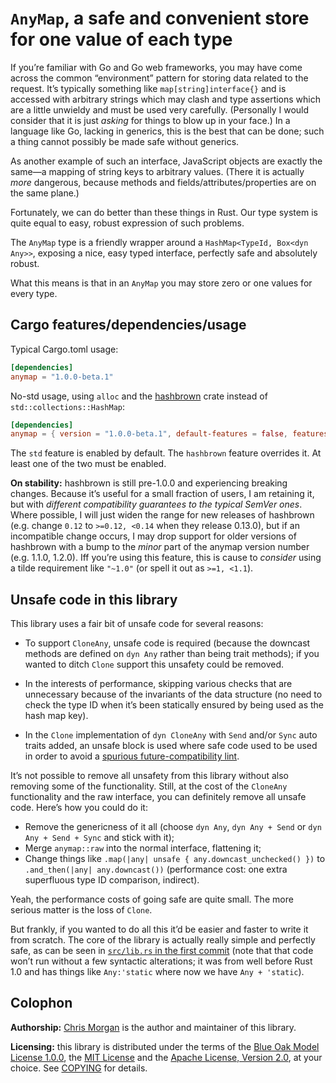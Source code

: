 # ``AnyMap``, a safe and convenient store for one value of each type

If you’re familiar with Go and Go web frameworks, you may have come across the common “environment” pattern for storing data related to the request. It’s typically something like ``map[string]interface{}`` and is accessed with arbitrary strings which may clash and type assertions which are a little unwieldy and must be used very carefully. (Personally I would consider that it is just *asking* for things to blow up in your face.) In a language like Go, lacking in generics, this is the best that can be done; such a thing cannot possibly be made safe without generics.

As another example of such an interface, JavaScript objects are exactly the same—a mapping of string keys to arbitrary values. (There it is actually *more* dangerous, because methods and fields/attributes/properties are on the same plane.)

Fortunately, we can do better than these things in Rust. Our type system is quite equal to easy, robust expression of such problems.

The ``AnyMap`` type is a friendly wrapper around a ``HashMap<TypeId, Box<dyn Any>>``, exposing a nice, easy typed interface, perfectly safe and absolutely robust.

What this means is that in an ``AnyMap`` you may store zero or one values for every type.

## Cargo features/dependencies/usage

Typical Cargo.toml usage:

```toml
[dependencies]
anymap = "1.0.0-beta.1"
```

No-std usage, using `alloc` and the [hashbrown](https://rust-lang.github.io/hashbrown) crate instead of `std::collections::HashMap`:

```toml
[dependencies]
anymap = { version = "1.0.0-beta.1", default-features = false, features = ["hashbrown"] }
```

The `std` feature is enabled by default. The `hashbrown` feature overrides it. At least one of the two must be enabled.

**On stability:** hashbrown is still pre-1.0.0 and experiencing breaking changes. Because it’s useful for a small fraction of users, I am retaining it, but with *different compatibility guarantees to the typical SemVer ones*. Where possible, I will just widen the range for new releases of hashbrown (e.g. change `0.12` to `>=0.12, <0.14` when they release 0.13.0), but if an incompatible change occurs, I may drop support for older versions of hashbrown with a bump to the *minor* part of the anymap version number (e.g. 1.1.0, 1.2.0). Iff you’re using this feature, this is cause to *consider* using a tilde requirement like `"~1.0"` (or spell it out as `>=1, <1.1`).

## Unsafe code in this library

This library uses a fair bit of unsafe code for several reasons:

- To support `CloneAny`, unsafe code is required (because the downcast methods are defined on `dyn Any` rather than being trait methods); if you wanted to ditch `Clone` support this unsafety could be removed.

- In the interests of performance, skipping various checks that are unnecessary because of the invariants of the data structure (no need to check the type ID when it’s been statically ensured by being used as the hash map key).

- In the `Clone` implementation of `dyn CloneAny` with `Send` and/or `Sync` auto traits added, an unsafe block is used where safe code used to be used in order to avoid a [spurious future-compatibility lint](https://github.com/rust-lang/rust/issues/51443#issuecomment-421988013).

It’s not possible to remove all unsafety from this library without also removing some of the functionality. Still, at the cost of the `CloneAny` functionality and the raw interface, you can definitely remove all unsafe code. Here’s how you could do it:

- Remove the genericness of it all (choose `dyn Any`, `dyn Any + Send` or `dyn Any + Send + Sync` and stick with it);
- Merge `anymap::raw` into the normal interface, flattening it;
- Change things like `.map(|any| unsafe { any.downcast_unchecked() })` to `.and_then(|any| any.downcast())` (performance cost: one extra superfluous type ID comparison, indirect).

Yeah, the performance costs of going safe are quite small. The more serious matter is the loss of `Clone`.

But frankly, if you wanted to do all this it’d be easier and faster to write it from scratch. The core of the library is actually really simple and perfectly safe, as can be seen in [`src/lib.rs` in the first commit](https://github.com/chris-morgan/anymap/tree/a294948f57dee47bb284d6a3ae1b8f61a902a03c/src/lib.rs) (note that that code won’t run without a few syntactic alterations; it was from well before Rust 1.0 and has things like `Any:'static` where now we have `Any + 'static`).

## Colophon

**Authorship:** [Chris Morgan](https://chrismorgan.info/) is the author and maintainer of this library.

**Licensing:** this library is distributed under the terms of the
[Blue Oak Model License 1.0.0](https://blueoakcouncil.org/license/1.0.0), the
[MIT License](https://opensource.org/licenses/MIT) and the
[Apache License, Version 2.0](https://www.apache.org/licenses/LICENSE-2.0), at your choice.
See [COPYING](COPYING) for details.
